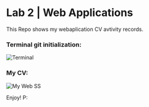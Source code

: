 # Lab 2 | Web Applications
This Repo shows my webaplication CV avtivity records.

### Terminal git initialization:
![Terminal](https://firebasestorage.googleapis.com/v0/b/alextrujilloweb-6f6b8.appspot.com/o/webaplications%2FCaptura%20de%20Pantalla%202019-08-28%20a%20la(s)%2010.09.41.png?alt=media&token=7b67dc6c-da5d-4def-bcae-e3387327eaad)
### My CV:
![My Web SS](https://firebasestorage.googleapis.com/v0/b/alextrujilloweb-6f6b8.appspot.com/o/webaplications%2FCaptura%20de%20Pantalla%202019-08-28%20a%20la(s)%2010.17.07.png?alt=media&token=09bc7fc8-7b8b-42be-95b8-559421749f32)

Enjoy! P:
